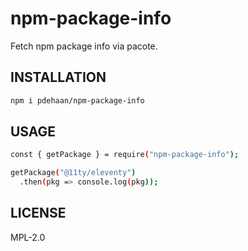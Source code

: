 # npm-package-info

Fetch npm package info via pacote.

## INSTALLATION

```sh
npm i pdehaan/npm-package-info
```

## USAGE

```sh
const { getPackage } = require("npm-package-info");

getPackage("@11ty/eleventy")
  .then(pkg => console.log(pkg));
```

## LICENSE

MPL-2.0
